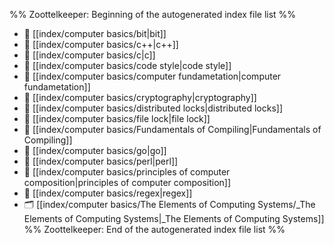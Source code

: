 %% Zoottelkeeper: Beginning of the autogenerated index file list  %%
- 📄 [[index/computer basics/bit|bit]]
- 📄 [[index/computer basics/c++|c++]]
- 📄 [[index/computer basics/c|c]]
- 📄 [[index/computer basics/code style|code style]]
- 📄 [[index/computer basics/computer fundametation|computer fundametation]]
- 📄 [[index/computer basics/cryptography|cryptography]]
- 📄 [[index/computer basics/distributed locks|distributed locks]]
- 📄 [[index/computer basics/file lock|file lock]]
- 📄 [[index/computer basics/Fundamentals of Compiling|Fundamentals of Compiling]]
- 📄 [[index/computer basics/go|go]]
- 📄 [[index/computer basics/perl|perl]]
- 📄 [[index/computer basics/principles of computer composition|principles of computer composition]]
- 📄 [[index/computer basics/regex|regex]]
- 🗂️ [[index/computer basics/The Elements of Computing Systems/_The Elements of Computing Systems|_The Elements of Computing Systems]]
%% Zoottelkeeper: End of the autogenerated index file list  %%
